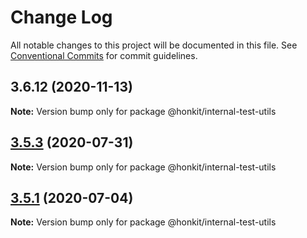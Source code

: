 # Change Log

All notable changes to this project will be documented in this file.
See [Conventional Commits](https://conventionalcommits.org) for commit guidelines.

## 3.6.12 (2020-11-13)

**Note:** Version bump only for package @honkit/internal-test-utils





## [3.5.3](https://github.com/honkit/honkit/compare/v3.5.2...v3.5.3) (2020-07-31)

**Note:** Version bump only for package @honkit/internal-test-utils





## [3.5.1](https://github.com/honkit/honkit/compare/v3.5.0...v3.5.1) (2020-07-04)

**Note:** Version bump only for package @honkit/internal-test-utils
